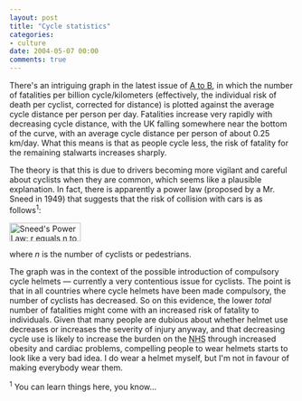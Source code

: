 ```yaml
---
layout: post
title: "Cycle statistics"
categories:
- culture
date: 2004-05-07 00:00
comments: true
---
```


<p>There's an intriguing graph in the latest issue of <a href="http://www.atob.org.uk/" title="AtoB magazine">A to B</a>, in which the number of fatalities per billion cycle/kilometers (effectively, the individual risk of death per cyclist, corrected for distance) is plotted against the average cycle distance per person per day. Fatalities increase very rapidly with decreasing cycle distance, with the UK falling somewhere near the bottom of the curve, with an average cycle distance per person of about 0.25 km/day. What this means is that as people cycle less, the risk of fatality for the remaining stalwarts increases sharply.</p><p>The theory is that this is due to drivers becoming more vigilant and careful about cyclists when they are common, which seems like a plausible explanation. In fact, there is apparently a power law (proposed by a Mr. Sneed in 1949) that suggests that the risk of collision with cars is as follows<sup>1</sup>:</p><p class="img-shadow"><img src="http://www.rousette.org.uk/ee/images/uploads/sneeds_power_law.png" alt="Sneed's Power Law: r equals n to the power 0.4" width="126" height="33" /></p><p>where <em>n</em> is the number of cyclists or pedestrians.</p><p>The graph was in the context of the possible introduction of compulsory cycle helmets &mdash; currently a very contentious issue for cyclists. The point is that in all countries where cycle helmets have been made compulsory, the number of cyclists has decreased. So on this evidence, the lower <em>total</em> number of fatalities might come with an increased risk of fatality to individuals. Given that many people are dubious about whether helmet use decreases or increases the severity of injury anyway, and that decreasing cycle use is likely to increase the burden on the <abbr title="National Health Service">NHS</abbr> through increased obesity and cardiac problems, compelling people to wear helmets starts to look like a very bad idea. I do wear a helmet myself, but I'm not in favour of making everybody wear them.</p><p><sup>1</sup> You can learn things here, you know...</p>


